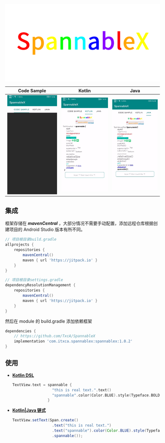 ![](./res/logo.png)

|             Code Sample              |            Kotlin            |            Java            |
| :----------------------------------: | :--------------------------: | -------------------------- |
| ![Gif 1.43MB](./res/sample_code.gif) | ![](./res/sample_kotlin.png) | ![](./res/sample_java.png) |


## 集成

框架存储在 ***mavenCentral*** ，大部分情况不需要手动配置，添加远程仓库根据创建项目的 Android Studio 版本有所不同。

``` groovy
// 项目根目录build.gradle
allprojects {
    repositories {
        mavenCentral()
        maven { url 'https://jitpack.io' }
    }
}
```

``` groovy
// 项目根目录settings.gradle
dependencyResolutionManagement {
    repositories {
        mavenCentral()
        maven { url 'https://jitpack.io' }
    }
}
```

然后在 module 的 build.gradle 添加依赖框架

``` groovy
dependencies {
    // https://github.com/TxcA/SpannableX
    implementation 'com.itxca.spannablex:spannablex:1.0.2'
}
```


## 使用

- **[Kotlin DSL](https://txca.github.io/SpannableX/dsl/)**

  ``` kotlin
  TextView.text = spannable {
                    "this is real text.".text()
                    "spannable".color(Color.BLUE).style(Typeface.BOLD)
                  }
  ```

- **[Kotlin|Java 链式](https://txca.github.io/SpannableX/chain/)**

  ``` java
  TextView.setText(Span.create()
                    .text("this is real text.")
                    .text("spannable").color(Color.BLUE).style(Typeface.BOLD)
                    .spannable());
  ```
